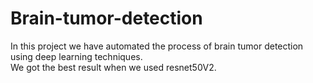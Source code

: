 # Brain-tumor-detection
In this project we have automated the process of brain tumor detection using deep learning techniques.<br>
We got the best result when we used resnet50V2.
